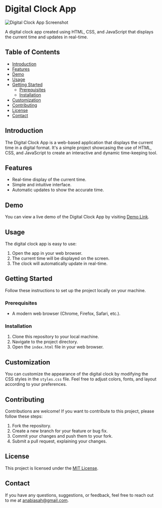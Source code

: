 # Digital Clock App

![Digital Clock App Screenshot](screenshot.png)

A digital clock app created using HTML, CSS, and JavaScript that displays the current time and updates in real-time.

## Table of Contents
- [Introduction](#introduction)
- [Features](#features)
- [Demo](#demo)
- [Usage](#usage)
- [Getting Started](#getting-started)
  - [Prerequisites](#prerequisites)
  - [Installation](#installation)
- [Customization](#customization)
- [Contributing](#contributing)
- [License](#license)
- [Contact](#contact)

## Introduction
The Digital Clock App is a web-based application that displays the current time in a digital format. It's a simple project showcasing the use of HTML, CSS, and JavaScript to create an interactive and dynamic time-keeping tool.

## Features
- Real-time display of the current time.
- Simple and intuitive interface.
- Automatic updates to show the accurate time.

## Demo
You can view a live demo of the Digital Clock App by visiting [Demo Link](#).

## Usage
The digital clock app is easy to use:
1. Open the app in your web browser.
2. The current time will be displayed on the screen.
3. The clock will automatically update in real-time.

## Getting Started
Follow these instructions to set up the project locally on your machine.

### Prerequisites
- A modern web browser (Chrome, Firefox, Safari, etc.).

### Installation
1. Clone this repository to your local machine.
2. Navigate to the project directory.
3. Open the `index.html` file in your web browser.

## Customization
You can customize the appearance of the digital clock by modifying the CSS styles in the `styles.css` file. Feel free to adjust colors, fonts, and layout according to your preferences.

## Contributing
Contributions are welcome! If you want to contribute to this project, please follow these steps:
1. Fork the repository.
2. Create a new branch for your feature or bug fix.
3. Commit your changes and push them to your fork.
4. Submit a pull request, explaining your changes.

## License
This project is licensed under the [MIT License](LICENSE).

## Contact
If you have any questions, suggestions, or feedback, feel free to reach out to me at anabiasah@gmail.com.

